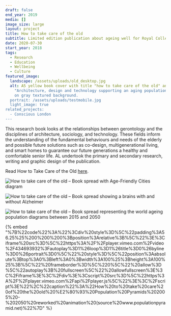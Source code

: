 ```yaml
---
draft: false
end_year: 2019
media: []
image_size: large
layout: project
title: How to take care of the old
subtitle: Limited edition publication about ageing well for Royal College of Art
date: 2020-07-30
start_year: 2018
tags:
  - Research
  - Education
  - Wellbeing
  - Culture
featured_image:
  landscape: /assets/uploads/old_desktop.jpg
  alt: A5 yellow book cover with title "how to take care of the old" and subtitle
    "Architecture, design and technology supporting an aging population in black
    on gray textured background.
  portrait: /assets/uploads/testmobile.jpg
  light_image: true
related_projects:
  - Conscious London
---
```

This research book looks at the relationships between gerontology and the disciplines of architecture, sociology, and technology. These fields inform the understanding of the fundamental behaviours and needs of the elderly and possible future solutions such as co-design, multigenerational living, and smart homes to guarantee our future generations a healthy and comfortable senior life. AL undertook the primary and secondary research, writing and graphic design of the publication. 

Read How to Take Care of the Old [here](https://issuu.com/adalbertolonardiworks/docs/how_to_take_care_of_the_old_preview).

![How to take care of the old – Book spread with Age-Friendly Cities diagram](/assets/uploads/chs_page6.jpg "How to take care of the old – Book spread with Age-Friendly Cities diagram")

![How to take care of the old – Book spread showing a brains with and without Alzheimer](/assets/uploads/chs_page5.jpg "How to take care of the old – Book spread showing a brains with and without Alzheimer")

![How to take care of the old – Book spread representing the world ageing population diagrams between 2015 and 2050](/assets/uploads/old2.jpg "How to take care of the old – Book spread representing the world ageing population diagrams between 2015 and 2050")

{% embed "%7B%22code%22%3A%22%3Cdiv%20style%3D%5C%22padding%3A56.25%25%200%200%200%3Bposition%3Arelative%3B%5C%22%3E%3Ciframe%20src%3D%5C%22https%3A%2F%2Fplayer.vimeo.com%2Fvideo%2F434693932%3Fautoplay%3D1%26loop%3D1%26title%3D0%26byline%3D0%26portrait%3D0%5C%22%20style%3D%5C%22position%3Aabsolute%3Btop%3A0%3Bleft%3A0%3Bwidth%3A100%25%3Bheight%3A100%25%3B%5C%22%20frameborder%3D%5C%220%5C%22%20allow%3D%5C%22autoplay%3B%20fullscreen%5C%22%20allowfullscreen%3E%3C%2Fiframe%3E%3C%2Fdiv%3E%3Cscript%20src%3D%5C%22https%3A%2F%2Fplayer.vimeo.com%2Fapi%2Fplayer.js%5C%22%3E%3C%2Fscript%3E%22%2C%22caption%22%3A%22How%20to%20take%20care%20of%20the%20old%20%E2%80%93%20Population%20Pyramids%202005%20-%202050%20reworked%20animation%20(source%20www.populationpyramid.net)%22%7D" %}